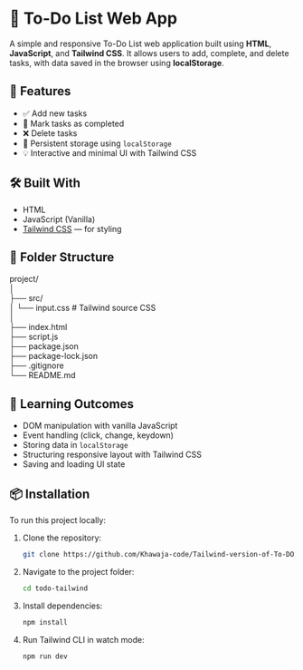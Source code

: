 # 📝 To-Do List Web App

A simple and responsive To-Do List web application built using **HTML**, **JavaScript**, and **Tailwind CSS**. It allows users to add, complete, and delete tasks, with data saved in the browser using **localStorage**.

## 🚀 Features

- ✅ Add new tasks
- 🔁 Mark tasks as completed
- ❌ Delete tasks
- 💾 Persistent storage using `localStorage`
- 💡 Interactive and minimal UI with Tailwind CSS

## 🛠️ Built With

- HTML
- JavaScript (Vanilla)
- [Tailwind CSS](https://tailwindcss.com/) — for styling

## 📂 Folder Structure


project/
<br>
│
<br>
├── src/
<br>
│   └── input.css # Tailwind source CSS
<br>
│
<br>
├── index.html
<br>
├── script.js
<br>
├── package.json
<br>
├── package-lock.json
<br>
├── .gitignore
<br>
└── README.md

## 🧠 Learning Outcomes

- DOM manipulation with vanilla JavaScript  
- Event handling (click, change, keydown)  
- Storing data in `localStorage`  
- Structuring responsive layout with Tailwind CSS  
- Saving and loading UI state

## 📦 Installation

To run this project locally:

1. Clone the repository:
    ```bash
   git clone https://github.com/Khawaja-code/Tailwind-version-of-To-DO-List.git

2. Navigate to the project folder:
    ```bash
   cd todo-tailwind

3. Install dependencies:
    ```bash
    npm install
4. Run Tailwind CLI in watch mode:
    ```bash
    npm run dev

    
